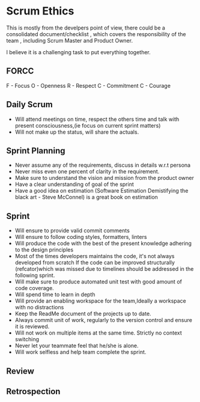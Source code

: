 # Scrum Ethics 

This is mostly from the develpers point of view, there could be a consolidated document/checklist , which covers the responsibility of the team , including Scrum Master and Product Owner.

I believe it is a challenging task to put everything together. 

## FORCC

F - Focus
O - Openness
R - Respect
C - Commitment
C - Courage

## Daily Scrum

- Will attend meetings on time, respect the others time and talk with present consciousness,(ie focus on current sprint matters)  
- Will not make up the status, will share the actuals.

## Sprint Planning

- Never assume any of the requirements, discuss in details w.r.t persona
- Never miss even one percent of clarity in the requirement.
- Make sure to understand the vision and mission from the product owner
- Have a clear understanding of goal of the sprint
- Have a good idea on estimation (Software Estimation Demistifying the black art - Steve McConnel) is a great book on estimation

## Sprint

- Will ensure to provide valid commit comments
- Will ensure to follow coding styles, formatters, linters
- Will produce the code with the best of the present knowledge adhering to the design principles
- Most of the times developers maintains the code, it's not always developed from scratch If the code can be improved structurally (refcator)which was missed due to timelines should be addressed in the following sprint.
- Will make sure to produce automated unit test with good amount of code coverage.
- Will spend time to learn in depth  
- Will provide an enabling workspace for the team,Ideally a workspace with no distractions 
- Keep the ReadMe document of the projects up to date.
- Always commit  unit of work, regularly to the version control and ensure it is reviewed.
- Will not work on multiple items at the same time. Strictly no context switching
- Never let your teammate feel that he/she is alone.
- Will work selfless and help team complete the sprint.

## Review

## Retrospection

